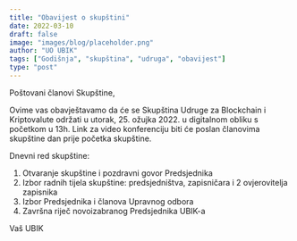 ```yaml
---
title: "Obavijest o skupštini"
date: 2022-03-10
draft: false
image: "images/blog/placeholder.png"
author: "UO UBIK"
tags: ["Godišnja", "skupština", "udruga", "obavijest"]
type: "post"
---
```


Poštovani članovi Skupštine,

Ovime vas obavještavamo da će se Skupština Udruge za Blockchain i Kriptovalute održati u utorak, 25. ožujka 2022. u digitalnom obliku s početkom u 13h. Link za video konferenciju biti će poslan članovima skupštine dan prije početka skupštine.

Dnevni red skupštine:

1.    Otvaranje skupštine i pozdravni govor Predsjednika
2.    Izbor radnih tijela skupštine: predsjedništva, zapisničara i 2 ovjerovitelja zapisnika
3.    Izbor Predsjednika i članova Upravnog odbora
4.    Završna riječ novoizabranog Predsjednika UBIK-a

Vaš UBIK

